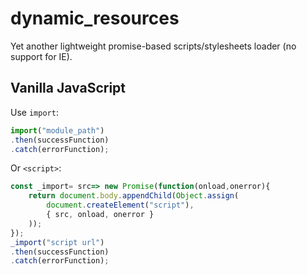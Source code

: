 # dynamic_resources
Yet another lightweight promise-based scripts/stylesheets loader (no support for IE).

## Vanilla JavaScript
Use `import`:
```JavaScript
import("module_path")
.then(successFunction)
.catch(errorFunction);
```
Or `<script>`:
```JavaScript
const _import= src=> new Promise(function(onload,onerror){
    return document.body.appendChild(Object.assign(
        document.createElement("script"),
        { src, onload, onerror }
    ));
});
_import("script url")
.then(successFunction)
.catch(errorFunction);
```